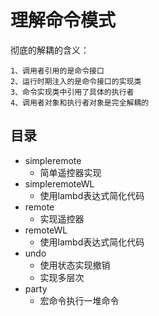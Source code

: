 # 理解命令模式

彻底的解耦的含义：

    1、调用者引用的是命令接口
    2、运行时期注入的是命令接口的实现类
    3、命令实现类中引用了具体的执行者
    4、调用者对象和执行者对象是完全解耦的
    
## 目录
- simpleremote
    - 简单遥控器实现
- simpleremoteWL
    - 使用lambd表达式简化代码
- remote
    - 实现遥控器
- remoteWL
    - 使用lambd表达式简化代码
- undo
    - 使用状态实现撤销
    - 实现多层次
- party
    - 宏命令执行一堆命令